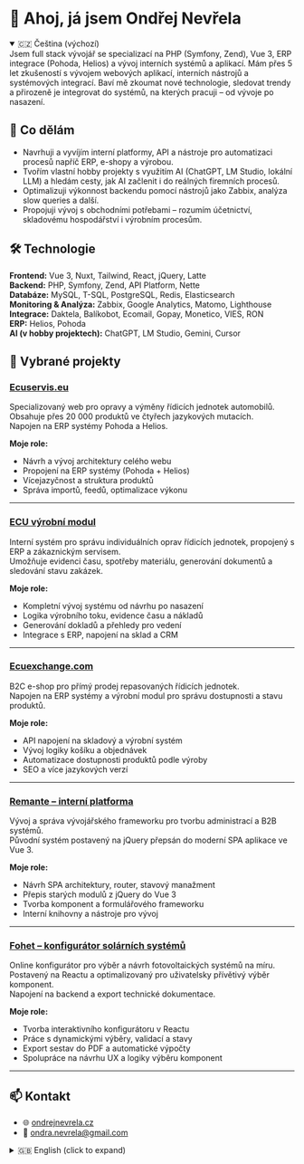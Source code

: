 # 👋 Ahoj, já jsem Ondřej Nevřela

<details open>
<summary>🇨🇿 Čeština (výchozí)</summary>
Jsem full stack vývojář se specializací na PHP (Symfony, Zend), Vue 3, ERP integrace (Pohoda, Helios) a vývoj interních systémů a aplikací.  
Mám přes 5 let zkušeností s vývojem webových aplikací, interních nástrojů a systémových integrací.  
Baví mě zkoumat nové technologie, sledovat trendy a přirozeně je integrovat do systémů, na kterých pracuji – od vývoje po nasazení.

## 💼 Co dělám

- Navrhuji a vyvíjím interní platformy, API a nástroje pro automatizaci procesů napříč ERP, e-shopy a výrobou.
- Tvořím vlastní hobby projekty s využitím AI (ChatGPT, LM Studio, lokální LLM) a hledám cesty, jak AI začlenit i do reálných firemních procesů.
- Optimalizuji výkonnost backendu pomocí nástrojů jako Zabbix, analýza slow queries a další.
- Propojuji vývoj s obchodními potřebami – rozumím účetnictví, skladovému hospodářství i výrobním procesům.

## 🛠️ Technologie

**Frontend:** Vue 3, Nuxt, Tailwind, React, jQuery, Latte  
**Backend:** PHP, Symfony, Zend, API Platform, Nette  
**Databáze:** MySQL, T-SQL, PostgreSQL, Redis, Elasticsearch  
**Monitoring & Analýza:** Zabbix, Google Analytics, Matomo, Lighthouse  
**Integrace:** Daktela, Balíkobot, Ecomail, Gopay, Monetico, VIES, RON  
**ERP:** Helios, Pohoda  
**AI (v hobby projektech):** ChatGPT, LM Studio, Gemini, Cursor

## 🚀 Vybrané projekty

### [Ecuservis.eu](https://www.ondrejnevrela.cz/projekty/ecuservis)

Specializovaný web pro opravy a výměny řídicích jednotek automobilů.  
Obsahuje přes 20 000 produktů ve čtyřech jazykových mutacích.  
Napojen na ERP systémy Pohoda a Helios.

**Moje role:**  
- Návrh a vývoj architektury celého webu  
- Propojení na ERP systémy (Pohoda + Helios)  
- Vícejazyčnost a struktura produktů  
- Správa importů, feedů, optimalizace výkonu  

---

### [ECU výrobní modul](https://www.ondrejnevrela.cz/projekty/ecuservis-module)

Interní systém pro správu individuálních oprav řídicích jednotek, propojený s ERP a zákaznickým servisem.  
Umožňuje evidenci času, spotřeby materiálu, generování dokumentů a sledování stavu zakázek.

**Moje role:**  
- Kompletní vývoj systému od návrhu po nasazení  
- Logika výrobního toku, evidence času a nákladů  
- Generování dokladů a přehledy pro vedení  
- Integrace s ERP, napojení na sklad a CRM  

---

### [Ecuexchange.com](https://www.ondrejnevrela.cz/projekty/ecuexchange)

B2C e-shop pro přímý prodej repasovaných řídicích jednotek.  
Napojen na ERP systémy a výrobní modul pro správu dostupnosti a stavu produktů.

**Moje role:**  
- API napojení na skladový a výrobní systém  
- Vývoj logiky košíku a objednávek  
- Automatizace dostupnosti produktů podle výroby  
- SEO a více jazykových verzí  

---

### [Remante – interní platforma](https://www.ondrejnevrela.cz/projekty/remante)

Vývoj a správa vývojářského frameworku pro tvorbu administrací a B2B systémů.  
Původní systém postavený na jQuery přepsán do moderní SPA aplikace ve Vue 3.

**Moje role:**  
- Návrh SPA architektury, router, stavový manažment  
- Přepis starých modulů z jQuery do Vue 3  
- Tvorba komponent a formulářového frameworku  
- Interní knihovny a nástroje pro vývoj  

---

### [Fohet – konfigurátor solárních systémů](https://www.ondrejnevrela.cz/projekty/fohet)

Online konfigurátor pro výběr a návrh fotovoltaických systémů na míru.  
Postavený na Reactu a optimalizovaný pro uživatelsky přívětivý výběr komponent.  
Napojení na backend a export technické dokumentace.

**Moje role:**  
- Tvorba interaktivního konfigurátoru v Reactu  
- Práce s dynamickými výběry, validací a stavy  
- Export sestav do PDF a automatické výpočty  
- Spolupráce na návrhu UX a logiky výběru komponent  

---

## 📫 Kontakt

- 🌐 [ondrejnevrela.cz](https://www.ondrejnevrela.cz)
- 📧 ondra.nevrela@gmail.com

</details>

<details>
<summary>🇬🇧 English (click to expand)</summary>

I'm a full stack developer specializing in PHP (Symfony, Zend), Vue 3, ERP integrations (Pohoda, Helios), and the development of internal systems and applications.  
I have over 5 years of experience developing web applications, internal tools, and system integrations.  
I enjoy exploring new technologies, keeping up with trends, and naturally integrating them into the systems I work on – from development to deployment.

## 💼 What I Do

- I design and develop internal platforms, APIs, and tools for automating processes across ERP, e-shops, and manufacturing.
- I create my own hobby projects using AI (ChatGPT, LM Studio, local LLMs) and look for ways to incorporate AI into real-world business processes.
- I optimize backend performance using tools such as Zabbix, slow query analysis, and more.
- I bridge development with business needs – I understand accounting, warehousing, and manufacturing processes.

## 🛠️ Technologies

**Frontend:** Vue 3, Nuxt, Tailwind, React, jQuery, Latte  
**Backend:** PHP, Symfony, Zend, API Platform, Nette  
**Databases:** MySQL, T-SQL, PostgreSQL, Redis, Elasticsearch  
**Monitoring & Analytics:** Zabbix, Google Analytics, Matomo, Lighthouse  
**Integrations:** Daktela, Balíkobot, Ecomail, Gopay, Monetico, VIES, RON  
**ERP:** Helios, Pohoda  
**AI (in hobby projects):** ChatGPT, LM Studio, Gemini, Cursor

## 🚀 Selected Projects

### [Ecuservis.eu](https://www.ondrejnevrela.cz/en/projects/ecuservis)

A specialized website for automotive ECU repairs and replacements.  
Contains over 20,000 products in four language versions.  
Integrated with Pohoda and Helios ERP systems.

**My role:**  
- Architecture and development of the entire website  
- Integration with ERP systems (Pohoda + Helios)  
- Multilingual product structure  
- Management of imports, feeds, performance optimization  

---

### [ECU Manufacturing Module](https://www.ondrejnevrela.cz/en/projects/ecuservis-module)

Internal system for managing individual ECU repairs, integrated with ERP and customer service.  
Enables tracking of time, material consumption, document generation, and order status monitoring.

**My role:**  
- Complete system development from design to deployment  
- Manufacturing flow logic, tracking time and costs  
- Document generation and management reports  
- ERP integration, warehouse and CRM connections  

---

### [Ecuexchange.com](https://www.ondrejnevrela.cz/en/projects/ecuexchange)

B2C e-shop for the direct sale of refurbished ECUs.  
Integrated with ERP systems and the manufacturing module for managing product availability and status.

**My role:**  
- API integration with warehouse and manufacturing systems  
- Shopping cart and order logic development  
- Automated product availability based on production  
- SEO and multilingual versions  

---

### [Remante – Internal Platform](https://www.ondrejnevrela.cz/en/projects/remante)

Development and management of a framework for building admin and B2B systems.  
The original system built on jQuery was rewritten into a modern SPA application using Vue 3.

**My role:**  
- SPA architecture design, router, state management  
- Refactoring old modules from jQuery to Vue 3  
- Creating components and form framework  
- Internal libraries and development tools  

---

### [Fohet – Solar System Configurator](https://www.ondrejnevrela.cz/en/projects/fohet)

Online configurator for selecting and designing custom photovoltaic systems.  
Built on React and optimized for a user-friendly component selection experience.  
Connected to the backend and exports technical documentation.

**My role:**  
- Creation of the interactive configurator in React  
- Handling dynamic selections, validation, and states  
- Exporting assemblies to PDF and automatic calculations  
- UX design and logic collaboration for component selection  

---

## 📫 Contact

- 🌐 [ondrejnevrela.cz](https://www.ondrejnevrela.cz/en)
- 📧 ondra.nevrela@gmail.com

</details>

